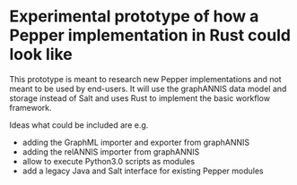 # Experimental prototype of how a Pepper implementation in Rust could look like

This prototype is meant to research new Pepper implementations and not meant to be used by end-users.
It will use the graphANNIS data model and storage instead of Salt and uses Rust to implement the basic workflow framework.

Ideas what could be included are e.g.
- adding the GraphML importer and exporter from graphANNIS
- adding the relANNIS importer from graphANNIS
- allow to execute Python3.0 scripts as modules
- add a legacy Java and Salt interface for existing Pepper modules